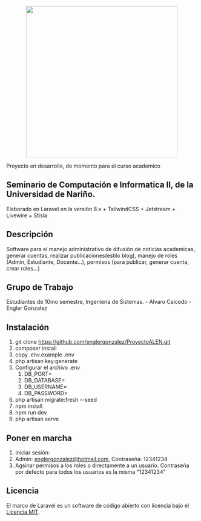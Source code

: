 <p align="center"><a href="https://laravel.com" target="_blank"><img src="https://raw.githubusercontent.com/laravel/art/master/logo-lockup/5%20SVG/2%20CMYK/1%20Full%20Color/laravel-logolockup-cmyk-red.svg" width="400"></a></p>

Proyecto en desarrollo, de momento para el curso academico 
## Seminario de Computación e Informatica II, de la Universidad de Nariño.
Elaborado en Laravel en la versión 8.x + TailwindCSS + Jetstream + Livewire + Stisla

## Descripción

Software para el manejo administrativo de difusión de noticias academicas, generar cuentas, realizar publicaciones(estilo blog), manejo de roles (Admin, Estudiante, Docente...), permisos (para publicar, generar cuenta, crear roles...)

## Grupo de Trabajo
Estudiantes de 10mo semestre, Ingeniería de Sistemas.
    - Alvaro Caicedo
    - Engler Gonzalez
    

## Instalación

1. git clone https://github.com/englergonzalez/ProyectoALEN.git
2. composer install
3. copy .env.example .env
4. php artisan key:generate
5. Configurar el archivo .env
    1. DB_PORT=
    2. DB_DATABASE=
    3. DB_USERNAME=
    4. DB_PASSWORD=
6. php artisan migrate:fresh --seed
7. npm install
8. npm run dev
9. php artisan serve

## Poner en marcha

1. Iniciar sesión: 
2. Admin: englergonzalez@hotmail.com, Contraseña: 12341234
3. Agsinar permisos a los roles o directamente a un usuario.
Contraseña por defecto para todos los usuarios es la misma "12341234"


## Licencia

El marco de Laravel es un software de código abierto con licencia bajo el [Licencia MIT](https://opensource.org/licenses/MIT).
